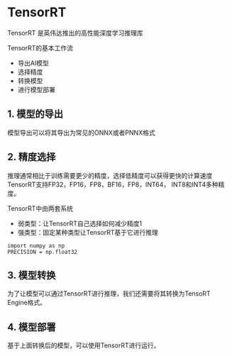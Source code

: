 # TensorRT

TensorRT 是英伟达推出的高性能深度学习推理库

TensorRT的基本工作流
- 导出AI模型
- 选择精度
- 转换模型
- 进行模型部署

## 1. 模型的导出

模型导出可以将其导出为常见的ONNX或者PNNX格式

## 2. 精度选择

推理通常相比于训练需要更少的精度，选择低精度可以获得更快的计算速度
TensorRT支持FP32，FP16，FP8，BF16，FP8，INT64， INT8和INT4多种精度。

TensorRT中由两套系统
- 弱类型：让TensorRT自己选择如何减少精度1
- 强类型：固定某种类型让TensorRT基于它进行推理

```python3
import numpy as np
PRECISION = np.float32
```

## 3. 模型转换

为了让模型可以通过TensorRT进行推理，我们还需要将其转换为TensoRT Engine格式。


## 4. 模型部署

基于上面转换后的模型，可以使用TensorRT进行运行。


